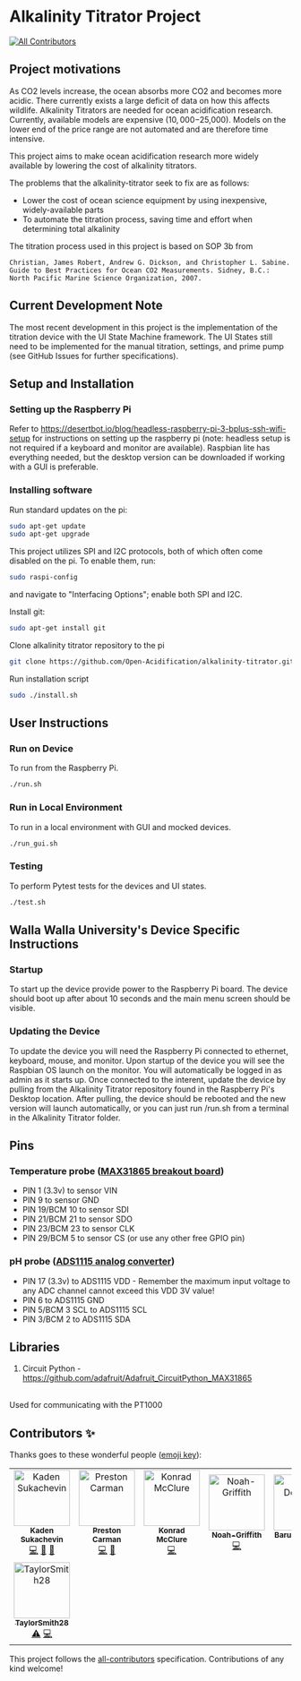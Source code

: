# Alkalinity Titrator Project

<!-- ALL-CONTRIBUTORS-BADGE:START - Do not remove or modify this section -->
[![All Contributors](https://img.shields.io/badge/all_contributors-8-orange.svg?style=flat-square)](#contributors-)
<!-- ALL-CONTRIBUTORS-BADGE:END -->

## Project motivations

As CO2 levels increase, the ocean absorbs more CO2 and becomes more acidic. There currently exists a large deficit of data on how this affects wildlife. Alkalinity Titrators are needed for ocean acidification research​. Currently, available models are  expensive ($10,000-$25,000)​. Models on the lower end of the price range are not automated and are therefore time intensive.

This project aims to make ocean acidification research more widely available by lowering the cost of alkalinity titrators.

The problems that the alkalinity-titrator seek to fix are as follows:

- Lower the cost of ocean science equipment by using inexpensive, widely-available parts
- To automate the titration process, saving time and effort when determining total alkalinity

The titration process used in this project is based on SOP 3b from

```Christian, James Robert, Andrew G. Dickson, and Christopher L. Sabine. Guide to Best Practices for Ocean CO2 Measurements. Sidney, B.C.: North Pacific Marine Science Organization, 2007.```

## Current Development Note

The most recent development in this project is the implementation of the titration device with the UI State Machine framework. The UI States still need to be implemented for the manual titration, settings, and prime pump (see GitHub Issues for further specifications).

## Setup and Installation

### Setting up the Raspberry Pi

Refer to <https://desertbot.io/blog/headless-raspberry-pi-3-bplus-ssh-wifi-setup> for instructions on setting up the raspberry pi (note: headless setup is not required if a keyboard and monitor are available). Raspbian lite has everything needed, but the desktop version can be downloaded if working with a GUI is preferable.

### Installing software

Run standard updates on the pi:

``` sh
sudo apt-get update 
sudo apt-get upgrade
```

This project utilizes SPI and I2C protocols, both of which often come disabled on the pi. To enable them, run:

``` sh
sudo raspi-config
```

and navigate to "Interfacing Options"; enable both SPI and I2C.

Install git:

``` sh
sudo apt-get install git
```

Clone alkalinity titrator repository to the pi

``` sh
git clone https://github.com/Open-Acidification/alkalinity-titrator.git
```

Run installation script

``` sh
sudo ./install.sh
```
## User Instructions

### Run on Device

To run from the Raspberry Pi.

``` sh
./run.sh
```

### Run in Local Environment

To run in a local environment with GUI and mocked devices.

``` sh
./run_gui.sh
```

### Testing

To perform Pytest tests for the devices and UI states.

``` sh
./test.sh
```

## Walla Walla University's Device Specific Instructions

### Startup

To start up the device provide power to the Raspberry Pi board. The device should boot up after about 10 seconds and the main menu screen should be visible.

### Updating the Device

To update the device you will need the Raspberry Pi connected to ethernet, keyboard, mouse, and monitor. Upon startup of the device you will see the Raspbian OS launch on the monitor. You will automatically be logged in as admin as it starts up. Once connected to the interent, update the device by pulling from the Alkalinity Titrator repository found in the Raspberry Pi's Desktop location. After pulling, the device should be rebooted and the new version will launch automatically, or you can just run /run.sh from a terminal in the Alkalinity Titrator folder.

## Pins

### Temperature probe ([MAX31865 breakout board](https://learn.adafruit.com/adafruit-max31865-rtd-pt100-amplifier/python-circuitpython))

- PIN 1 (3.3v) to sensor VIN
- PIN 9 to sensor GND
- PIN 19/BCM 10 to sensor SDI
- PIN 21/BCM 21 to sensor SDO
- PIN 23/BCM 23 to sensor CLK
- PIN 29/BCM 5 to sensor CS (or use any other free GPIO pin)

### pH probe ([ADS1115 analog converter](https://learn.adafruit.com/adafruit-4-channel-adc-breakouts/python-circuitpython))

- PIN 17 (3.3v) to ADS1115 VDD - Remember the maximum input voltage to any ADC channel cannot exceed this VDD 3V value!
- PIN 6 to ADS1115 GND
- PIN 5/BCM 3 SCL to ADS1115 SCL
- PIN 3/BCM 2 to ADS1115 SDA

## Libraries

1. Circuit Python - <https://github.com/adafruit/Adafruit_CircuitPython_MAX31865>
<br>
Used for communicating with the PT1000

## Contributors ✨

Thanks goes to these wonderful people ([emoji key](https://allcontributors.org/docs/en/emoji-key)):

<!-- ALL-CONTRIBUTORS-LIST:START - Do not remove or modify this section -->
<!-- prettier-ignore-start -->
<!-- markdownlint-disable -->
<table>
  <tbody>
    <tr>
      <td align="center"><a href="https://www.linkedin.com/in/kadensukachevin/"><img src="https://avatars.githubusercontent.com/u/26241731?v=4?s=100" width="100px;" alt="Kaden Sukachevin"/><br /><sub><b>Kaden Sukachevin</b></sub></a><br /><a href="https://github.com/Open-Acidification/AlkalinityTitrator/commits?author=kadensu" title="Code">💻</a> <a href="https://github.com/Open-Acidification/AlkalinityTitrator/commits?author=kadensu" title="Documentation">📖</a> <a href="https://github.com/Open-Acidification/AlkalinityTitrator/issues?q=author%3Akadensu" title="Bug reports">🐛</a></td>
      <td align="center"><a href="https://github.com/prestoncarman"><img src="https://avatars.githubusercontent.com/u/3517157?v=4?s=100" width="100px;" alt="Preston Carman"/><br /><sub><b>Preston Carman</b></sub></a><br /><a href="https://github.com/Open-Acidification/AlkalinityTitrator/commits?author=prestoncarman" title="Code">💻</a> <a href="https://github.com/Open-Acidification/AlkalinityTitrator/issues?q=author%3Aprestoncarman" title="Bug reports">🐛</a></td>
      <td align="center"><a href="https://github.com/KonradMcClure"><img src="https://avatars.githubusercontent.com/u/66455502?v=4?s=100" width="100px;" alt="Konrad McClure"/><br /><sub><b>Konrad McClure</b></sub></a><br /><a href="https://github.com/Open-Acidification/AlkalinityTitrator/commits?author=KonradMcClure" title="Code">💻</a></td>
      <td align="center"><a href="https://github.com/Noah-Griffith"><img src="https://avatars.githubusercontent.com/u/78978886?v=4?s=100" width="100px;" alt="Noah-Griffith"/><br /><sub><b>Noah-Griffith</b></sub></a><br /><a href="https://github.com/Open-Acidification/AlkalinityTitrator/commits?author=Noah-Griffith" title="Code">💻</a></td>
      <td align="center"><a href="https://github.com/d-cryptic"><img src="https://avatars.githubusercontent.com/u/52271502?v=4?s=100" width="100px;" alt="Barun Debnath"/><br /><sub><b>Barun Debnath</b></sub></a><br /><a href="https://github.com/Open-Acidification/AlkalinityTitrator/commits?author=d-cryptic" title="Code">💻</a></td>
      <td align="center"><a href="https://kieransukachevin.github.io/first%20portfolio/portfolio.html"><img src="https://avatars.githubusercontent.com/u/54186484?v=4?s=100" width="100px;" alt="Kieran Sukachevin"/><br /><sub><b>Kieran Sukachevin</b></sub></a><br /><a href="https://github.com/Open-Acidification/AlkalinityTitrator/commits?author=kieransukachevin" title="Tests">⚠️</a> <a href="https://github.com/Open-Acidification/AlkalinityTitrator/commits?author=kieransukachevin" title="Code">💻</a></td>
      <td align="center"><a href="https://github.com/jsoref"><img src="https://avatars.githubusercontent.com/u/2119212?v=4?s=100" width="100px;" alt="Josh Soref"/><br /><sub><b>Josh Soref</b></sub></a><br /><a href="https://github.com/Open-Acidification/AlkalinityTitrator/commits?author=jsoref" title="Code">💻</a></td>
    </tr>
    <tr>
      <td align="center"><a href="https://github.com/TaylorSmith28"><img src="https://avatars.githubusercontent.com/u/83837157?v=4?s=100" width="100px;" alt="TaylorSmith28"/><br /><sub><b>TaylorSmith28</b></sub></a><br /><a href="https://github.com/Open-Acidification/AlkalinityTitrator/commits?author=TaylorSmith28" title="Tests">⚠️</a> <a href="https://github.com/Open-Acidification/AlkalinityTitrator/commits?author=TaylorSmith28" title="Code">💻</a></td> <!-- gitleaks:allow -->
    </tr>
  </tbody>
</table>

<!-- markdownlint-restore -->
<!-- prettier-ignore-end -->

<!-- ALL-CONTRIBUTORS-LIST:END -->

This project follows the [all-contributors](https://github.com/all-contributors/all-contributors) specification. Contributions of any kind welcome!
